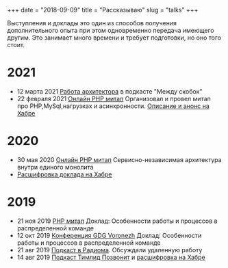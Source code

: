 +++
date = "2018-09-09"
title = "Рассказываю"
slug = "talks"
+++

Выступления и доклады это один из способов получения дополнительного опыта 
при этом одновременно передача имеющего другим. Это занимает много времени и требует
подготовки, но оно того стоит.

# 2021
- 12 марта 2021 [Работа архитектора](https://soundcloud.com/between-braces/12-anton-gubarev-rabota-arkhitektora) 
  в подкасте "Между скобок"
- 22 февраля 2021 [Онлайн PHP митап](https://www.youtube.com/watch?v=eLjcP6r4YJ8) 
  Организовал и провел митап про PHP,MySql,нагрузках и асинхронности. 
  [Описание и анонс на Хабре](https://habr.com/ru/company/vseinstrumenti/news/t/540566/)

# 2020
- 30 мая 2020 [Онлайн PHP митап](https://www.youtube.com/watch?v=ZYMEb_30kuo&t=548s) 
  Сервисно-независимая архитектура внутри единого монолита
- [Расшифровка доклада на Хабре](https://habr.com/ru/company/skyeng/blog/545058/)

# 2019
- 21 ноя 2019 [PHP митап](https://www.youtube.com/watch?v=wfkLPF0pJmQ&t=6775s) 
  Доклад: Особенности работы и процессов в распределенной команде
- 12 окт 2019 [Конференция GDG Voronezh](https://www.youtube.com/watch?v=pE-vh2slY_c) 
  Доклад: Особенности работы и процессов в распределенной команде
- 21 авг 2019 [Подкаст в Радиома](http://radioma.org/radioma-se-7.html). 
  Обсуждали удаленную работу
- 14 авг 2019 [Подкаст Тимлид Позвонит](https://www.youtube.com/watch?v=N3SdSJECc1A) 
  и [расшифровка на Хабре](https://m.habr.com/ru/company/skyeng/blog/463553/)

